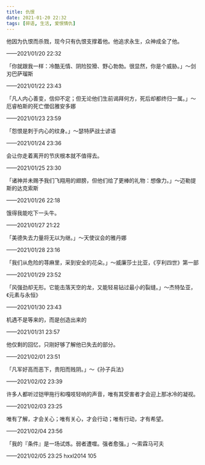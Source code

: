 ```yaml
---
title: 仇恨
date: 2021-01-20 22:32
tags: [碎语, 生活, 爱恨情仇]
---
```


他因为仇恨而杀戮，现今只有仇恨支撑着他。他追求永生，众神成全了他。

——2021/01/20 22:32

「你就跟我一样：冷酷无情、阴险狡猾、野心勃勃。很显然，你是个威胁。」～剑刃巴萨瑠斯

——2021/01/22 23:43

「凡人内心善变，信仰不定；但无论他们生前谒拜何方，死后却都终归一属。」～厄睿柏斯的死亡僧侣雅安多娜

——2021/01/23 23:59

「怨恨是刺于内心的纹身。」～瑟特萨战士谚语

——2021/01/24 23:36

会让你走着离开的节庆根本就不值得去。

——2021/01/25 23:30

「诸神并未赐予我们飞翔用的翅膀，但他们给了更棒的礼物：想像力。」～迈勒提斯的达克索斯

——2021/01/26 22:18

饿得我能吃下一头牛。

——2021/01/27 21:22

「美德失去力量将无以为继。」～天使议会的雅丹娜

——2021/01/28 23:16

「我们从危险的荨麻里，采到安全的花朵。」～威廉莎士比亚，《亨利四世》第一部

——2021/01/29 23:52

「风强劲却无形。它能击落天空的龙，又能轻易钻过最小的裂缝。」～杰特坠亚，《元素与永恒》

——2021/01/30 23:43

机遇不是等来的，而是创造出来的

——2021/01/31 23:57

他仅剩的回忆，只刚好够了解他已失去的部分。

——2021/02/01 23:51

「凡军好高而恶下，贵阳而贱阴。」～《孙子兵法》

——2021/02/02 23:39

许多人都听过铠甲拖行和嘎吱轻响的声音，唯有其受害者才会迎上那冰冷的凝视。

——2021/02/03 23:25

唯有了解，才会关心；唯有关心，才会行动；唯有行动，才有希望。

——2021/02/04 23:56

「我的『条件』是一场试炼。弱者遭噬。强者愈强。」～索霖马可夫

——2021/02/05 23:25 hxxl2014 105
